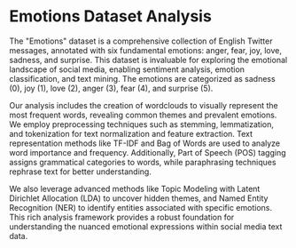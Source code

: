 # Emotions Dataset Analysis
The "Emotions" dataset is a comprehensive collection of English Twitter messages, annotated with six fundamental emotions: anger, fear, joy, love, sadness, and surprise. This dataset is invaluable for exploring the emotional landscape of social media, enabling sentiment analysis, emotion classification, and text mining. The emotions are categorized as sadness (0), joy (1), love (2), anger (3), fear (4), and surprise (5).

Our analysis includes the creation of wordclouds to visually represent the most frequent words, revealing common themes and prevalent emotions. We employ preprocessing techniques such as stemming, lemmatization, and tokenization for text normalization and feature extraction. Text representation methods like TF-IDF and Bag of Words are used to analyze word importance and frequency. Additionally, Part of Speech (POS) tagging assigns grammatical categories to words, while paraphrasing techniques rephrase text for better understanding.

We also leverage advanced methods like Topic Modeling with Latent Dirichlet Allocation (LDA) to uncover hidden themes, and Named Entity Recognition (NER) to identify entities associated with specific emotions. This rich analysis framework provides a robust foundation for understanding the nuanced emotional expressions within social media text data.
